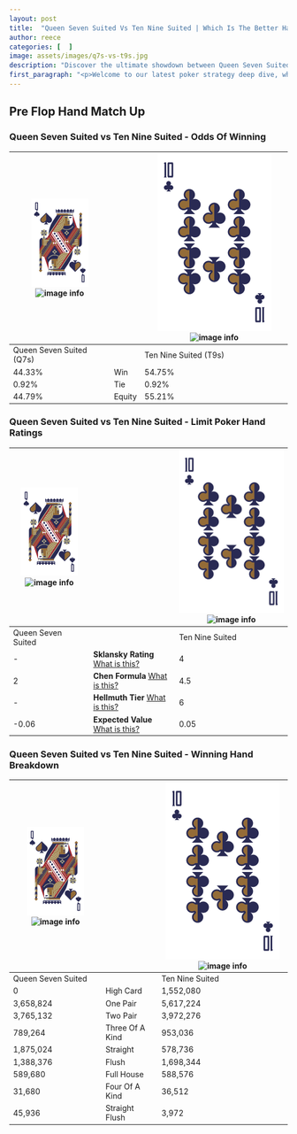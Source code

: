 ```yaml
---
layout: post
title:  "Queen Seven Suited Vs Ten Nine Suited | Which Is The Better Hand In Poker? A Complete Guide"
author: reece
categories: [  ]
image: assets/images/q7s-vs-t9s.jpg
description: "Discover the ultimate showdown between Queen Seven Suited and Ten Nine Suited in poker! Uncover the odds, strategies, and scenarios where one hand triumphs over the other. Get ready to up your poker game with this thrilling analysis."
first_paragraph: "<p>Welcome to our latest poker strategy deep dive, where we're pitting two distinct hands against each other in a high-stakes showdown: Queen Seven Suited vs Ten Nine Suited.</p><p>In the dynamic world of poker, every decision counts, and knowing which hand holds the upper hand is key to your success at the table.</p><p>In this article, we'll dissect these two hands, explore the scenarios where one dominates the other, and equip you with the knowledge to make strategic choices that can tip the odds in your favor.</p><p>Get ready to unravel the intriguing dynamics of these poker hands and elevate your game to new heights.</p>"
---
```




[comment]: # (sp0)

## Pre Flop Hand Match Up

<div class="table hand-ratings" markdown="1"> 



### Queen Seven Suited vs Ten Nine Suited - Odds Of Winning


    
| ![image info](assets/images/hand1/Q.png) ![image info](assets/images/hand1/7s.png) |  | ![image info](assets/images/hand2/T.png) ![image info](assets/images/hand2/9s.png) |
| -------- | -------- | -------- |
| Queen Seven Suited (Q7s) |  | Ten Nine Suited (T9s) |
| 44.33% | Win | 54.75% |
| 0.92% | Tie | 0.92% |
| 44.79% | Equity | 55.21% |




[comment]: # (sp1)



### Queen Seven Suited vs Ten Nine Suited - Limit Poker Hand Ratings


    
| ![image info](assets/images/hand1/Q.png) ![image info](assets/images/hand1/7s.png) |  | ![image info](assets/images/hand2/T.png) ![image info](assets/images/hand2/9s.png) |
| -------- | -------- | -------- |
| Queen Seven Suited |  | Ten Nine Suited |
| - | **Sklansky Rating** [What is this?](/sklansky-rating-explained) | 4 |
| 2 | **Chen Formula** [What is this?](/chen-formula-explained) | 4.5 |
| - | **Hellmuth Tier** [What is this?](/Hellmuth-tier-explained) | 6 |
| -0.06 | **Expected Value** [What is this?](/expected-value-explained) | 0.05 |




[comment]: # (sp2)



### Queen Seven Suited vs Ten Nine Suited - Winning Hand Breakdown


    
| ![image info](assets/images/hand1/Q.png) ![image info](assets/images/hand1/7s.png) |  | ![image info](assets/images/hand2/T.png) ![image info](assets/images/hand2/9s.png) |
| -------- | -------- | -------- |
| Queen Seven Suited |  | Ten Nine Suited |
| 0 | High Card | 1,552,080 |
| 3,658,824 | One Pair | 5,617,224 |
| 3,765,132 | Two Pair | 3,972,276 |
| 789,264 | Three Of A Kind | 953,036 |
| 1,875,024 | Straight | 578,736 |
| 1,388,376 | Flush | 1,698,344 |
| 589,680 | Full House | 588,576 |
| 31,680 | Four Of A Kind | 36,512 |
| 45,936 | Straight Flush | 3,972 |




[comment]: # (sp3)



</div>

[comment]: # (sp4)



[comment]: # (sp5)


